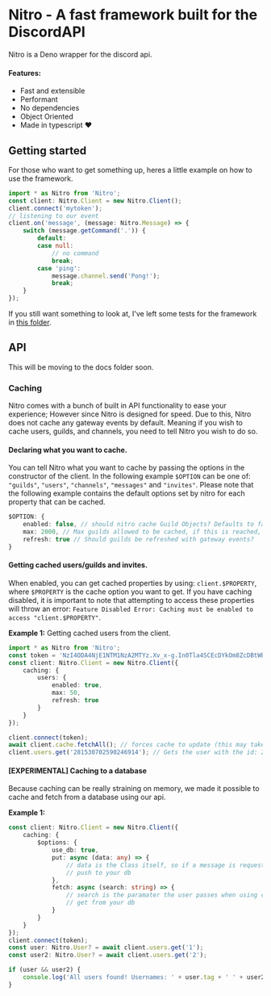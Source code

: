 # Nitro - A fast framework built for the DiscordAPI
Nitro is a Deno wrapper for the discord api.
<br />

#### Features:
- Fast and extensible
- Performant
- No dependencies
- Object Oriented
- Made in typescript :heart: 
## Getting started
For those who want to get something up, heres a little example on how to use the framework.
```ts
import * as Nitro from 'Nitro';
const client: Nitro.Client = new Nitro.Client();
client.connect('mytoken');
// listening to our event
client.on('message', (message: Nitro.Message) => {
    switch (message.getCommand('.')) {
        default:
        case null:
            // no command
            break;
        case 'ping':
            message.channel.send('Pong!');
            break;
    }
});
```
If you still want something to look at, I've left some tests for the framework in [this folder](/tests/).

## API
This will be moving to the docs folder soon.

### Caching
Nitro comes with a bunch of built in API functionality to ease your experience; However since Nitro is designed for speed. Due to this, Nitro does not cache any gateway events by default. Meaning if you wish to cache users, guilds, and channels, you need to tell Nitro you wish to do so.

#### Declaring what you want to cache.
You can tell Nitro what you want to cache by passing the options in the constructor of the client. In the following example `$OPTION` can be one of: `"guilds"`, `"users"`, `"channels"`, `"messages"` and `"invites"`. Please note that the following example contains the default options set by nitro for each property that can be cached.
```ts
$OPTION: {
    enabled: false, // should nitro cache Guild Objects? Defaults to false
    max: 2000, // Max guilds allowed to be cached, if this is reached, no more guilds are cached.
    refresh: true // Should guilds be refreshed with gateway events?
}
```

#### Getting cached users/guilds and invites.
When enabled, you can get cached properties by using: `client.$PROPERTY`, where `$PROPERTY` is the cache option you want to get.
If you have caching disabled, it is important to note that attempting to access these properties will throw an error: `Feature Disabled Error: Caching must be enabled to access "client.$PROPERTY"`.

**Example 1:** Getting cached users from the client.
```ts
import * as Nitro from 'Nitro';
const token = 'NzI4ODA4NjE1NTM1NzA2MTYz.Xv_x-g.In0Tla4SCEcDYkOm8ZcDBtWBG8I';
const client: Nitro.Client = new Nitro.Client({
    caching: {
        users: {
            enabled: true,
            max: 50,
            refresh: true
        }
    }
});

client.connect(token);
await client.cache.fetchAll(); // forces cache to update (this may take a while depending on how large your bot is, and this is strongly discouraged.)
client.users.get('281530702590246914'); // Gets the user with the id: 281530702590246914
```

#### [EXPERIMENTAL] Caching to a database
Because caching can be really straining on memory, we made it possible to cache and fetch from a database using our api. 

**Example 1:**
```ts
const client: Nitro.Client = new Nitro.Client({
    caching: {
        $options: {
            use_db: true,
            put: async (data: any) => {
                // data is the Class itself, so if a message is requesting to be saved, a message object is passed.
                // push to your db
            },
            fetch: async (search: string) => {
                // search is the paramater the user passes when using client.property.fetch('search'); 
                // get from your db
            }
        }
    }
});
client.connect(token);
const user: Nitro.User? = await client.users.get('1');
const user2: Nitro.User? = await client.users.get('2');

if (user && user2) {
    console.log('All users found! Usernames: ' + user.tag + ' ' + user2.tag);
}
```